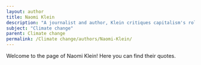 ```yaml
---
layout: author
title: Naomi Klein
description: "A journalist and author, Klein critiques capitalism's role in climate change and advocates for systemic changes to address environmental challenges."
subject: "Climate change"
parent: Climate change
permalink: /Climate change/authors/Naomi-Klein/
---
```


Welcome to the page of Naomi Klein! Here you can find their quotes.
